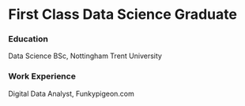 # First Class Data Science Graduate

### Education
Data Science BSc, Nottingham Trent University

### Work Experience
Digital Data Analyst, Funkypigeon.com
